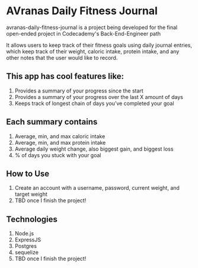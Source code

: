 # AVranas Daily Fitness Journal

avranas-daily-fitness-journal is a project being developed for the final open-ended project in Codecademy's Back-End-Engineer path

It allows users to keep track of their fitness goals using daily journal entries, which keep track of their weight, caloric intake, protein intake, and any other notes that the user would like to record.

## This app has cool features like:
1. Provides a summary of your progress since the start
2. Provides a summary of your progress over the last X amount of days
3. Keeps track of longest chain of days you’ve completed your goal

## Each summary contains
1. Average, min, and max caloric intake
2. Average, min, and max protein intake
3. Average daily weight change, also biggest gain, and biggest loss
4. % of days you stuck with your goal

## How to Use
1. Create an account with a username, password, current weight, and target weight
2. TBD once I finish the project!

## Technologies
1. Node.js
2. ExpressJS
3. Postgres
4. sequelize
5. TBD once I finish the project!